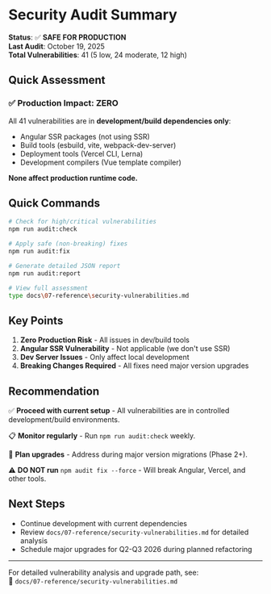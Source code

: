 # Security Audit Summary

**Status**: ✅ **SAFE FOR PRODUCTION**  
**Last Audit**: October 19, 2025  
**Total Vulnerabilities**: 41 (5 low, 24 moderate, 12 high)

## Quick Assessment

### ✅ Production Impact: ZERO

All 41 vulnerabilities are in **development/build dependencies only**:
- Angular SSR packages (not using SSR)
- Build tools (esbuild, vite, webpack-dev-server)
- Deployment tools (Vercel CLI, Lerna)
- Development compilers (Vue template compiler)

**None affect production runtime code.**

## Quick Commands

```bash
# Check for high/critical vulnerabilities
npm run audit:check

# Apply safe (non-breaking) fixes
npm run audit:fix

# Generate detailed JSON report
npm run audit:report

# View full assessment
type docs\07-reference\security-vulnerabilities.md
```

## Key Points

1. **Zero Production Risk** - All issues in dev/build tools
2. **Angular SSR Vulnerability** - Not applicable (we don't use SSR)
3. **Dev Server Issues** - Only affect local development
4. **Breaking Changes Required** - All fixes need major version upgrades

## Recommendation

✅ **Proceed with current setup** - All vulnerabilities are in controlled development/build environments.

📋 **Monitor regularly** - Run `npm run audit:check` weekly.

🔄 **Plan upgrades** - Address during major version migrations (Phase 2+).

⚠️ **DO NOT run** `npm audit fix --force` - Will break Angular, Vercel, and other tools.

## Next Steps

- Continue development with current dependencies
- Review `docs/07-reference/security-vulnerabilities.md` for detailed analysis
- Schedule major upgrades for Q2-Q3 2026 during planned refactoring

---

For detailed vulnerability analysis and upgrade path, see:  
📄 `docs/07-reference/security-vulnerabilities.md`
